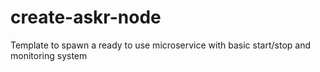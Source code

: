 # create-askr-node
Template to spawn a ready to use microservice with basic start/stop and monitoring system
